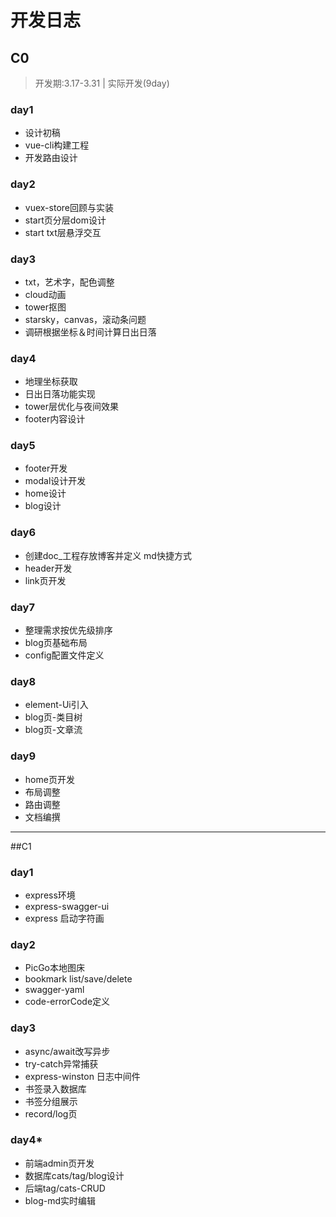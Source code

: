 # 开发日志

## C0
> 开发期:3.17-3.31 | 实际开发(9day)

### day1
- 设计初稿
- vue-cli构建工程
- 开发路由设计
### day2
- vuex-store回顾与实装
- start页分层dom设计
- start txt层悬浮交互
### day3
- txt，艺术字，配色调整
- cloud动画
- tower抠图
- starsky，canvas，滚动条问题
- 调研根据坐标＆时间计算日出日落
### day4
- 地理坐标获取
- 日出日落功能实现
- tower层优化与夜间效果
- footer内容设计
### day5
- footer开发
- modal设计开发
- home设计
- blog设计
### day6
- 创建doc_工程存放博客并定义 md快捷方式
- header开发
- link页开发
### day7
- 整理需求按优先级排序
- blog页基础布局
- config配置文件定义
### day8
- element-Ui引入
- blog页-类目树
- blog页-文章流
### day9 
- home页开发
- 布局调整
- 路由调整
- 文档编撰
---

##C1

### day1
- express环境
- express-swagger-ui
- express 启动字符画
### day2
- PicGo本地图床
- bookmark list/save/delete
- swagger-yaml
- code-errorCode定义
### day3
- async/await改写异步
- try-catch异常捕获
- express-winston 日志中间件
- 书签录入数据库
- 书签分组展示
- record/log页
### day4*
- 前端admin页开发
- 数据库cats/tag/blog设计
- 后端tag/cats-CRUD
- blog-md实时编辑
